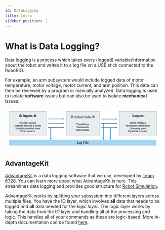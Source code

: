 ```yaml
---
id: DataLogging
title: Intro
sidebar_position: 1
---
```


# What is Data Logging?

<div style={{padding: '1rem', backgroundColor: 'rgba(46, 133, 85, 0.08)', borderRadius: '6px', marginBottom: '1.5rem', borderLeft: '3px solid var(--ifm-color-primary)'}}>

Data logging is a process which takes every (logged) variable/information about the robot and writes it to a log file on a USB stick connected to the RoboRIO.

</div>

For example, an arm subsystem would include logged data of motor temperature, motor voltage, motor current, and arm position. This data can then be reviewed by a program or manually analyzed. Data logging is used to isolate **software** issues but can also be used to isolate **mechanical** issues.

![Data Logging Image](./../../static/img/dataLoggingImage.png)

## AdvantageKit

<div style={{padding: '1rem', backgroundColor: 'rgba(255, 179, 67, 0.08)', borderRadius: '6px', marginBottom: '1.5rem'}}>

[AdvantageKit](https://docs.advantagekit.org) is a data logging software that we use, developed by [Team 6328](https://www.thebluealliance.com/team/6328). You can learn more about what AdvantageKit is [here](https://docs.advantagekit.org). This streamlines data logging and provides good structure for [Robot Simulation](/docs/Simulation/Intro).

</div> 

AdvantageKit works by splitting your subsystem into different layers across multiple files. You have the IO layer, which involves **all** data that needs to be logged and **all** data needed for the *logic layer*. The logic layer works by taking the data from the IO layer and handling all of the processing and logic. This handles all of your commands as these are logic-based. More in-depth documentation can be found [here](https://docs.advantagekit.org).